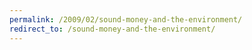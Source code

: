 ```yaml
---
permalink: /2009/02/sound-money-and-the-environment/
redirect_to: /sound-money-and-the-environment/
---
```

